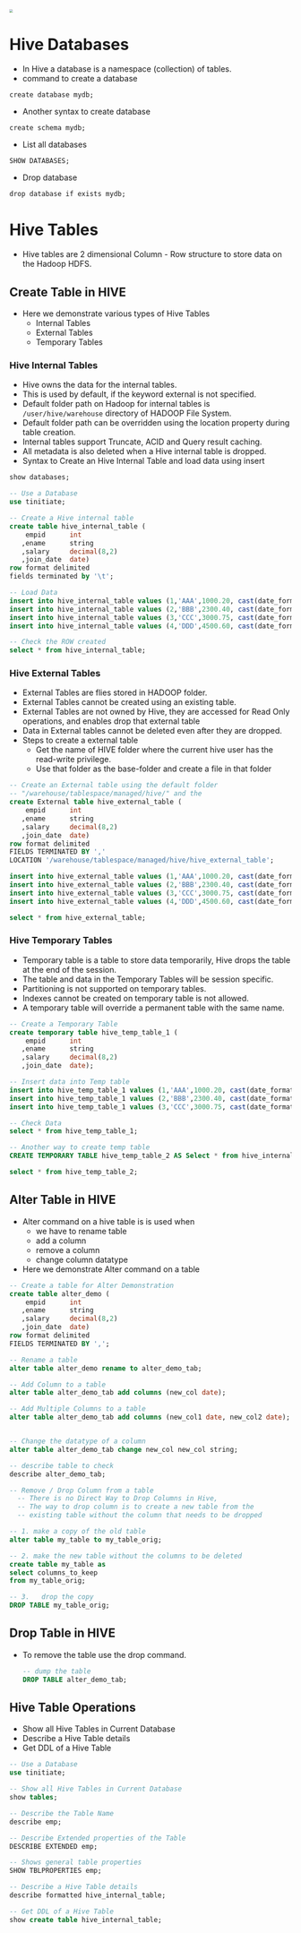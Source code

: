 

<img src="E:\code\HADOOP-TRAINING\CODING_HiveLabs\hive-basics\hive.svg" style="zoom:40%;" />

# Hive Databases

* In Hive a database is a namespace (collection) of tables.
* command to create a database
```
create database mydb;
```

* Another syntax to create database
```
create schema mydb;
```

* List all databases
```
SHOW DATABASES;
```

* Drop database
```
drop database if exists mydb;
```


# Hive Tables
* Hive tables are 2 dimensional Column - Row structure to store data on the Hadoop HDFS.



## Create Table in HIVE

* Here we demonstrate various types of Hive Tables
  * Internal Tables
  * External Tables
  * Temporary Tables



### Hive Internal Tables

* Hive owns the data for the internal tables.
* This is used by default, if the keyword external is not specified.
* Default folder path on Hadoop for internal tables is `/user/hive/warehouse` 
  directory of HADOOP File System.
* Default folder path can be overridden using the location property 
  during table creation.
* Internal tables support Truncate, ACID and Query result caching.
* All metadata is also deleted when a Hive internal table is dropped.
* Syntax to Create an Hive Internal Table and load data using insert
>
```sql
show databases;

-- Use a Database
use tinitiate;

-- Create a Hive internal table
create table hive_internal_table (
    empid      int
   ,ename      string
   ,salary     decimal(8,2)
   ,join_date  date)
row format delimited 
fields terminated by '\t';

-- Load Data
insert into hive_internal_table values (1,'AAA',1000.20, cast(date_format('2019-01-05','yyyy-MM-dd') as date) );
insert into hive_internal_table values (2,'BBB',2300.40, cast(date_format('2020-02-03','yyyy-MM-dd') as date) );
insert into hive_internal_table values (3,'CCC',3000.75, cast(date_format('2018-03-04','yyyy-MM-dd') as date) );
insert into hive_internal_table values (4,'DDD',4500.60, cast(date_format('2017-04-01','yyyy-MM-dd') as date) );

-- Check the ROW created
select * from hive_internal_table;

```

### Hive External Tables

* External Tables are flies stored in HADOOP folder.
* External Tables cannot be created using an existing table.
* External Tables are not owned by Hive, they are accessed for Read Only 
  operations, and enables drop that external table
* Data in External tables cannot be deleted even after they are dropped.
* Steps to create a external table
  * Get the name of HIVE folder where the current hive user has the 
    read-write privilege.
  * Use that folder as the base-folder and create a file in that folder 
```sql
-- Create an External table using the default folder 
-- "/warehouse/tablespace/managed/hive/" and the 
create External table hive_external_table (
    empid      int
   ,ename      string
   ,salary     decimal(8,2)
   ,join_date  date)
row format delimited 
FIELDS TERMINATED BY ','
LOCATION '/warehouse/tablespace/managed/hive/hive_external_table';

insert into hive_external_table values (1,'AAA',1000.20, cast(date_format('2019-01-05','yyyy-MM-dd') as date) );
insert into hive_external_table values (2,'BBB',2300.40, cast(date_format('2020-02-03','yyyy-MM-dd') as date) );
insert into hive_external_table values (3,'CCC',3000.75, cast(date_format('2018-03-04','yyyy-MM-dd') as date) );
insert into hive_external_table values (4,'DDD',4500.60, cast(date_format('2017-04-01','yyyy-MM-dd') as date) );

select * from hive_external_table;

```

### Hive Temporary Tables

* Temporary table is a table to store data temporarily, Hive drops the 
  table at the end of the session.
* The table and data in the Temporary Tables will be session specific.
* Partitioning is not supported on temporary tables.
* Indexes cannot be created on temporary table is not allowed.
* A temporary table will override a permanent table with the same name.
```sql
-- Create a Temporary Table
create temporary table hive_temp_table_1 (
    empid      int
   ,ename      string
   ,salary     decimal(8,2)
   ,join_date  date);

-- Insert data into Temp table
insert into hive_temp_table_1 values (1,'AAA',1000.20, cast(date_format('2019-01-05','yyyy-MM-dd') as date) );
insert into hive_temp_table_1 values (2,'BBB',2300.40, cast(date_format('2020-02-03','yyyy-MM-dd') as date) );
insert into hive_temp_table_1 values (3,'CCC',3000.75, cast(date_format('2018-03-04','yyyy-MM-dd') as date) );

-- Check Data 
select * from hive_temp_table_1;

-- Another way to create temp table
CREATE TEMPORARY TABLE hive_temp_table_2 AS Select * from hive_internal_table;

select * from hive_temp_table_2;
```



## Alter Table in HIVE

* Alter command on a hive table is is used when 
  * we have to rename table 
  * add a column
  * remove a column
  * change column datatype
* Here we demonstrate Alter command on a table

```sql
-- Create a table for Alter Demonstration
create table alter_demo (
    empid      int
   ,ename      string
   ,salary     decimal(8,2)
   ,join_date  date)
row format delimited 
FIELDS TERMINATED BY ',';

-- Rename a table
alter table alter_demo rename to alter_demo_tab;

-- Add Column to a table
alter table alter_demo_tab add columns (new_col date);

-- Add Multiple Columns to a table
alter table alter_demo_tab add columns (new_col1 date, new_col2 date);


-- Change the datatype of a column
alter table alter_demo_tab change new_col new_col string;

-- describe table to check
describe alter_demo_tab;

-- Remove / Drop Column from a table
  -- There is no Direct Way to Drop Columns in Hive,
  -- The way to drop column is to create a new table from the
  -- existing table without the column that needs to be dropped

-- 1. make a copy of the old table
alter table my_table to my_table_orig;

-- 2. make the new table without the columns to be deleted
create table my_table as
select columns_to_keep
from my_table_orig;

-- 3. 	drop the copy
DROP TABLE my_table_orig;
```

## Drop Table in HIVE

* To remove the table use the drop command.

  ```sql
  -- dump the table 
  DROP TABLE alter_demo_tab;
  ```

## Hive Table Operations

* Show all Hive Tables in Current Database
* Describe a Hive Table details
* Get DDL of a Hive Table
```sql
-- Use a Database
use tinitiate;

-- Show all Hive Tables in Current Database
show tables;

-- Describe the Table Name
describe emp;

-- Describe Extended properties of the Table
DESCRIBE EXTENDED emp;

-- Shows general table properties 
SHOW TBLPROPERTIES emp;

-- Describe a Hive Table details
describe formatted hive_internal_table;

-- Get DDL of a Hive Table
show create table hive_internal_table;
```

